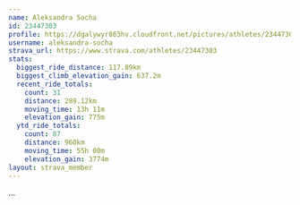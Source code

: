 ```yaml
---
name: Aleksandra Socha
id: 23447303
profile: https://dgalywyr863hv.cloudfront.net/pictures/athletes/23447303/14745546/4/large.jpg
username: aleksandra-socha
strava_url: https://www.strava.com/athletes/23447303
stats:
  biggest_ride_distance: 117.89km
  biggest_climb_elevation_gain: 637.2m
  recent_ride_totals:
    count: 31
    distance: 289.12km
    moving_time: 13h 11m
    elevation_gain: 775m
  ytd_ride_totals:
    count: 87
    distance: 960km
    moving_time: 55h 00m
    elevation_gain: 3774m
layout: strava_member
--- 
```

...
